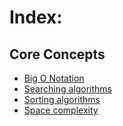 # Index:

## Core Concepts
- [Big O Notation](Big-O.md)
- [Searching algorithms](Searching%20algorithms/Searching-Algorithms.md)
- [Sorting algorithms](Sorting%20algorithms/Sorting-Algorithms.md)
- [Space complexity](Complexity/Space-Complexity.md)